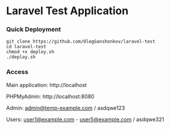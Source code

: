 # Laravel Test Application

### Quick Deployment
```
git clone https://github.com/OlegGanshonkov/laravel-test
cd laravel-test
chmod +x deploy.sh
./deploy.sh
```


### Access
Main application: http://localhost

PHPMyAdmin: http://localhost:8080

Admin: admin@temp-example.com / asdqwe123

Users: user1@example.com - user5@example.com / asdqwe321